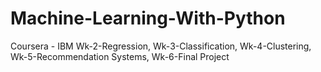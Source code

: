 # Machine-Learning-With-Python
Coursera - IBM 
Wk-2-Regression, Wk-3-Classification, Wk-4-Clustering, Wk-5-Recommendation Systems, Wk-6-Final Project

